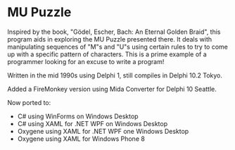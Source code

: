MU Puzzle
==========

Inspired by the book, "Gödel, Escher, Bach: An Eternal Golden Braid", this program aids in exploring 
the MU Puzzle presented there. It deals with manipulating sequences of "M"s and "U"s using certain 
rules to try to come up with a specific pattern of characters. This is a prime example of a programmer
looking for an excuse to write a program!

Written in the mid 1990s using Delphi 1, still compiles in Delphi 10.2 Tokyo.

Added a FireMonkey version using Mida Converter for Delphi 10 Seattle.

Now ported to:
* C# using WinForms on Windows Desktop
* C# using XAML for .NET WPF on Windows Desktop
* Oxygene using XAML for .NET WPF one Windows Desktop
* Oxygene using XAML for Windows Phone 8
